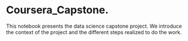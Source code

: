 # Coursera_Capstone.
 This notebook presents the data science capstone project. We introduce the context of the project and the different steps realized to do the work.  
